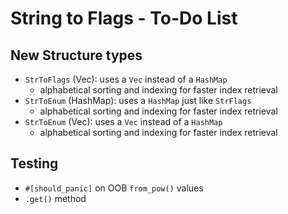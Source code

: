 # String to Flags - To-Do List

## New Structure types

- `StrToFlags` (Vec): uses a `Vec` instead of a `HashMap`
  - alphabetical sorting and indexing for faster index retrieval
- `StrToEnum` (HashMap): uses a `HashMap` just like `StrFlags`
  - alphabetical sorting and indexing for faster index retrieval
- `StrToEnum` (Vec): uses a `Vec` instead of a `HashMap`
  - alphabetical sorting and indexing for faster index retrieval

## Testing

- `#[should_panic]` on OOB `from_pow()` values
- `.get()` method
